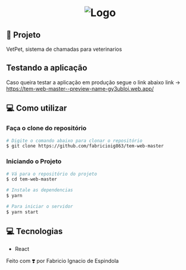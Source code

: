 <h1 align="center">
    <img alt="Logo" src="./src/assets/layout.gif" />
  <br>
</h1>


## 🚀 Projeto

VetPet, sistema de chamadas para veterinarios

## Testando a aplicação

Caso queira testar a aplicação em produção segue o link abaixo
link -> https://tem-web-master--preview-name-gy3ubloi.web.app/


## 💻 Como utilizar

### Faça o clone do repositório
```bash
# Digite o comando abaixo para clonar o repositório
$ git clone https://github.com/fabricioig863/tem-web-master
```

### Iniciando o Projeto

```bash
# Vá para o repositório do projeto
$ cd tem-web-master

# Instale as dependencias
$ yarn

# Para iniciar o servidor
$ yarn start
```

## 💻 Tecnologias

- React

Feito com ❣️ por Fabricio Ignacio de Espindola